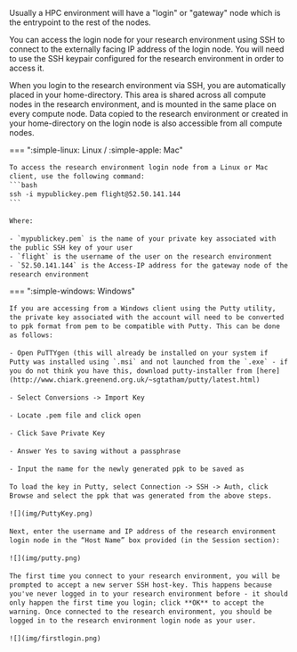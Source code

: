 
Usually a HPC environment will have a "login" or "gateway" node which is the entrypoint to the rest of the nodes.

You can access the login node for your research environment using SSH to connect to the externally facing IP address of the login node. You will need to use the SSH keypair configured for the research environment in order to access it.

When you login to the research environment via SSH, you are automatically placed in your home-directory. This area is shared across all compute nodes in the research environment, and is mounted in the same place on every compute node. Data copied to the research environment or created in your home-directory on the login node is also accessible from all compute nodes.

=== ":simple-linux: Linux / :simple-apple: Mac"

    To access the research environment login node from a Linux or Mac client, use the following command:
    ```bash
    ssh -i mypublickey.pem flight@52.50.141.144
    ```

    Where:

    - `mypublickey.pem` is the name of your private key associated with the public SSH key of your user 
    - `flight` is the username of the user on the research environment
    - `52.50.141.144` is the Access-IP address for the gateway node of the research environment

=== ":simple-windows: Windows"

    If you are accessing from a Windows client using the Putty utility, the private key associated with the account will need to be converted to ppk format from pem to be compatible with Putty. This can be done as follows:

    - Open PuTTYgen (this will already be installed on your system if Putty was installed using `.msi` and not launched from the `.exe` - if you do not think you have this, download putty-installer from [here](http://www.chiark.greenend.org.uk/~sgtatham/putty/latest.html)

    - Select Conversions -> Import Key

    - Locate .pem file and click open

    - Click Save Private Key

    - Answer Yes to saving without a passphrase

    - Input the name for the newly generated ppk to be saved as

    To load the key in Putty, select Connection -> SSH -> Auth, click Browse and select the ppk that was generated from the above steps.

    ![](img/PuttyKey.png)

    Next, enter the username and IP address of the research environment login node in the “Host Name” box provided (in the Session section):

    ![](img/putty.png)

    The first time you connect to your research environment, you will be prompted to accept a new server SSH host-key. This happens because you've never logged in to your research environment before - it should only happen the first time you login; click **OK** to accept the warning. Once connected to the research environment, you should be logged in to the research environment login node as your user.

    ![](img/firstlogin.png)

